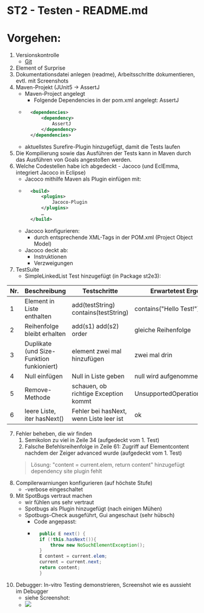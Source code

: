 ST2 - Testen - README.md
==
# Vorgehen:
1. Versionskontrolle
    * [Git](https://github.com/LeonardHerbst/St2_LinkedList)
2. Element of Surprise
3. Dokumentationsdatei anlegen (readme), Arbeitsschritte dokumentieren, evtl. mit Screenshots
4. Maven-Projekt (JUnit5 -> AssertJ
    * Maven-Project angelegt
        * Folgende Dependencies in der pom.xml angelegt: AssertJ
    * ``` xml
        <dependencies>
            <dependency>
                AssertJ
            </dependency>
        </dependencies>
        ```
    * aktuellstes Surefire-Plugin hinzugefügt, damit die Tests laufen
5. Die Kompilierung sowie das Ausführen der Tests kann in Maven durch das Ausführen von Goals angestoßen werden.
6. Welche Codestellen habe ich abgedeckt - Jacoco (und EclEmma, integriert Jacoco in Eclipse)
    * Jacoco mithilfe Maven als Plugin einfügen mit:
    * ``` xml
        <build>
            <plugins>
                Jacoco-Plugin
            </plugins>
            …
        </build>
        ```
    * Jacoco konfigurieren:
        * durch entsprechende XML-Tags in der POM.xml (Project Object Model)
    * Jacoco deckt ab:
        * Instruktionen
        * Verzweigungen
7. TestSuite
    * SimpleLinkedList Test hinzugefügt (in Package st2e3):

| Nr. | Beschreibung                              | Testschritte                            | Erwartetest Ergebnis          | Status    |
| --- | ----------------------------------------- | --------------------------------------- | ----------------------------- | --------- |
| 1   | Element in Liste enthalten                | add(testString) contains(testString)    | contains("Hello Test!")       | ok        |
| 2   | Reihenfolge bleibt erhalten               | add(s1) add(s2) order                   | gleiche Reihenfolge           | ok        |
| 3   | Duplikate (und Size-Funktion funkioniert) | element zwei mal hinzufügen             | zwei mal drin                 | ok        |
| 4   | Null einfügen                             | Null in Liste geben                     | null wird aufgenommen         | ok        |
| 5   | Remove-Methode                            | schauen, ob richtige Exception kommt    | UnsupportedOperationException | Exception |
| 6   | leere Liste, iter hasNext()               | Fehler bei hasNext, wenn Liste leer ist | ok                            | ok        |

7. Fehler beheben, die wir finden
    1. Semikolon zu viel in Zeile 34 (aufgedeckt vom 1. Test)
    2. Falsche Befehlsreihenfolge in Zeile 61: Zugriff auf Elementcontent nachdem der Zeiger advanced wurde (aufgedeckt vom 1. Test)
   > Lösung: "content = current.elem, return content" hinzugefügt dependency site plugin fehlt
8. Compilerwarniungen konfigurieren (auf höchste Stufe)
    * -verbose eingeschaltet
9. Mit SpotBugs vertraut machen
    * wir fühlen uns sehr vertraut
    * Spotbugs als Plugin hinzugefügt (nach einigen Mühen)
    * Spotbugs-Check ausgeführt, Gui angeschaut (sehr hübsch)
        * Code angepasst:
        * ``` java
            public E next() {
            if (!this.hasNext()){
                throw new NoSuchElementException();
            }
            E content = current.elem;
            current = current.next;
            return content;
            }
            ```
10. Debugger: In-vitro Testing demonstrieren, Screenshot wie es aussieht im Debugger
    * siehe Screenshot:
    * ![](https://md.saab18.inf.tu-dresden.de/uploads/upload_6f5fddfca45eb84e0fb0e9bc57da8d28.png)
